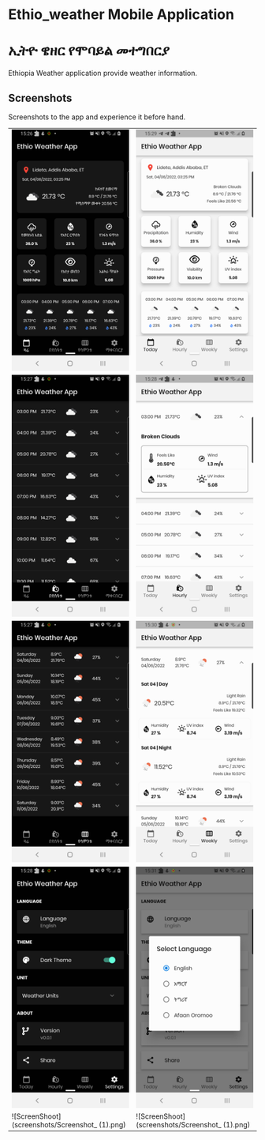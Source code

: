 # Ethio_weather Mobile Application 
# ኢትዮ ዌዘር የሞባይል መተግበርያ

Ethiopia Weather application provide weather information.

## Screenshots

Screenshots to the app and experience it before hand.

|       |  |
| ----------- | ----------- |
| ![ScreenShoot](screenshots/Screenshot_Today_1.png) | ![ScreenShoot](screenshots/Screenshot_Today_2.png) |
| ![ScreenShoot](screenshots/Screenshot_Hourly_am.png) | ![ScreenShoot](screenshots/Screenshot_Hourly_expanded.png) |
| ![ScreenShoot](screenshots/Screenshot_Weekly_am.png) | ![ScreenShoot](screenshots/Screenshot_Weekly_expanded.png) |
| ![ScreenShoot](screenshots/Screenshot_Settings.png) | ![ScreenShoot](screenshots/Screenshot_Settings_Lang.png) |
| ![ScreenShoot](screenshots/Screenshot_ (1).png) | ![ScreenShoot](screenshots/Screenshot_ (1).png) |
